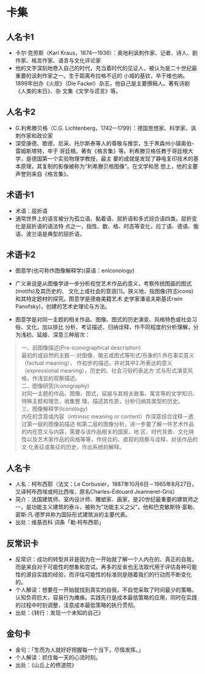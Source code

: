 
# 卡集


## 人名卡1

* 卡尔·克劳斯（Karl Kraus，1874—1936）：奥地利讽刺作家、记者、诗人、剧作家、格言作家、语言与文化评论家
* 他的文字深刻地卷入自己的时代，充当着时代的见证人，被认为是二十世纪最重要的讽刺作家之一。生于距离布拉格不远的
小城的基钦，卒于维也纳。1899年创办《火炬》（Die Fackel）杂志，他自己是主要撰稿人。著有诗剧《人类的末日》、杂
文集《文学与谎言》等。


## 人名卡2

* G.利希滕贝格（C.G. Lichtenberg，1742—1799）：德国思想家、科学家、讽刺作家和政论家
* 深受康德、歌德、尼采、托尔斯泰等人的尊敬与推崇，生于黑森州小镇奥伯-雷姆斯塔特，卒于
哥廷根。著有《格言集》等。利希滕贝格任教于哥廷根大学，是德国第一个实验物理学教授，最主
要的成就是发现了静电复印技术的基本原理，其复制的影像被称为“利希滕贝格图像”。在文学和思
想上，他的主要声誉则来自《格言集》。


## 术语卡1


* 术语：屈折语
* 通常世界上的语言被分为孤立语、黏着语、屈折语和多式综合语四类。屈折变化是屈折语的语法特
点之一，指性、数、格、时态等变化，拉丁语、德语、俄语、波兰语是典型的屈折语。



## 术语卡2

* 图意学(也可称作图像解释学)(英语：enIconology)
* 广义来说是从图像学进一步分析视觉艺术作品的意义，考察传统图画的图式(motifs)及其历史的、
文化上或社会的意涵[1]。狭义地，指图像(符志icons)和其特定题材的探究。图意学是德裔美籍艺术
史学家潘诺夫斯基(Erwin Panofsky)，创建的艺术史理论与方法。

* 图意学是对同一主题的相关作品、图像、图式的历史演变、风格特色或社会习俗、文化，加以排比
分析、考证描述、归纳诠释，作不同程度的分析理解，分为浅初、延接、深意三种层次：

> 一、前图像描述(Pre-iconographical description)  
最初的或自然的主题－:对图像、徽志或图式等形式/形象的1.外在事实意义（factual meaning），
作初步的描述。并对其中2.所表达的意义（expressional meaning），历史的、社会习俗的表达方
式与形式演变风格，作浅显的观察描述。  
> 二、图像研究(Iconography)  
对同一主题的作品、图像、图式，延接与其相关故事、寓言等的文学知识、特殊主题和理念，收集整
理，描述其性质，分析归纳其类型的历史。  
> 三、图像解释学(Iconology)  
内在的含意或内容（intrinsic meaning or content）作深意综合诠释－透过第一层的图像前描述
和第二层的图像分析，进一步要了解一件艺术作品的内在意义与内容，需要与该作品相关的国家、地
区、时代背景、文化特性以及艺术家作品的风格等等，作综合的、直观的观察与诠释，对该作品的文
化表征或象征的历史，作出系统的解释。




## 人名卡
* 人名：柯布西耶（法文：Le Corbusier，1887年10月6日－1965年8月27日，又译柯布西埃或柯比西埃，原名Charles-Édouard Jeanneret-Gris）
* 简介：法国建筑师、室内设计师、雕塑家、画家，是20世纪最重要的建筑师之一，是功能主义建筑的泰斗，被称为“功能主义之父”。他和巴克敏斯特·富勒、密斯·凡·德罗并称为国际形式建筑派的主要代表。
* 出处：维基百科 词条「勒·柯布西耶」

## 反常识卡
* 反常识：成功的转型并非是因为在一开始就了解一个人内在的、真正的自我，而是来自对于可能性的想象和尝试。再多的反省也无法取代用于评估各种可能性的源自实践的经验，而评估可能性的标准则是随着我们的行动而不断变化的。
* 个人解读：想要在一开始就找到真实的自我，不自觉采取了时间最少的策略，认知负荷巨大，容易行为瘫痪。实践先行是成本最低策略的应用，同时在实践的过程中时刻调整，注意成本最低策略的执行贯彻。
* 出处：《转行：发现一个未知的自己》

## 金句卡
* 金句：「生而为人就好好把握每一个当下，尽情发挥。」
* 个人解读：抓住每一天的心流时刻。
* 出处：《山丘上的修道院》
